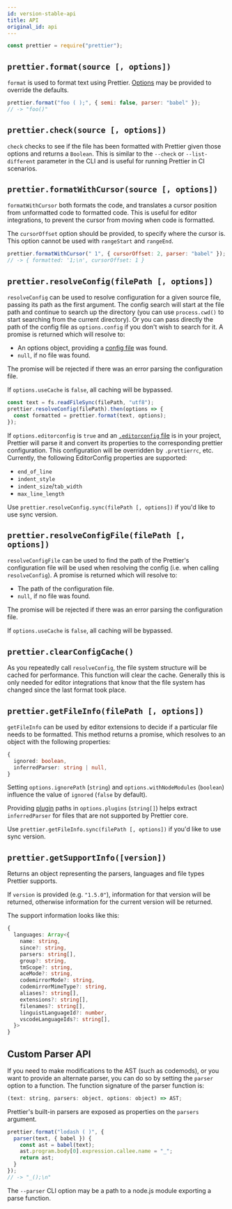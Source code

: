 ```yaml
---
id: version-stable-api
title: API
original_id: api
---
```


```js
const prettier = require("prettier");
```

## `prettier.format(source [, options])`

`format` is used to format text using Prettier. [Options](options.md) may be provided to override the defaults.

```js
prettier.format("foo ( );", { semi: false, parser: "babel" });
// -> "foo()"
```

## `prettier.check(source [, options])`

`check` checks to see if the file has been formatted with Prettier given those options and returns a `Boolean`. This is similar to the `--check` or `--list-different` parameter in the CLI and is useful for running Prettier in CI scenarios.

## `prettier.formatWithCursor(source [, options])`

`formatWithCursor` both formats the code, and translates a cursor position from unformatted code to formatted code. This is useful for editor integrations, to prevent the cursor from moving when code is formatted.

The `cursorOffset` option should be provided, to specify where the cursor is. This option cannot be used with `rangeStart` and `rangeEnd`.

```js
prettier.formatWithCursor(" 1", { cursorOffset: 2, parser: "babel" });
// -> { formatted: '1;\n', cursorOffset: 1 }
```

## `prettier.resolveConfig(filePath [, options])`

`resolveConfig` can be used to resolve configuration for a given source file, passing its path as the first argument. The config search will start at the file path and continue to search up the directory (you can use `process.cwd()` to start searching from the current directory). Or you can pass directly the path of the config file as `options.config` if you don't wish to search for it. A promise is returned which will resolve to:

- An options object, providing a [config file](configuration.md) was found.
- `null`, if no file was found.

The promise will be rejected if there was an error parsing the configuration file.

If `options.useCache` is `false`, all caching will be bypassed.

```js
const text = fs.readFileSync(filePath, "utf8");
prettier.resolveConfig(filePath).then(options => {
  const formatted = prettier.format(text, options);
});
```

If `options.editorconfig` is `true` and an [`.editorconfig` file](http://editorconfig.org/) is in your project, Prettier will parse it and convert its properties to the corresponding prettier configuration. This configuration will be overridden by `.prettierrc`, etc. Currently, the following EditorConfig properties are supported:

- `end_of_line`
- `indent_style`
- `indent_size`/`tab_width`
- `max_line_length`

Use `prettier.resolveConfig.sync(filePath [, options])` if you'd like to use sync version.

## `prettier.resolveConfigFile(filePath [, options])`

`resolveConfigFile` can be used to find the path of the Prettier's configuration file will be used when resolving the config (i.e. when calling `resolveConfig`). A promise is returned which will resolve to:

- The path of the configuration file.
- `null`, if no file was found.

The promise will be rejected if there was an error parsing the configuration file.

If `options.useCache` is `false`, all caching will be bypassed.

## `prettier.clearConfigCache()`

As you repeatedly call `resolveConfig`, the file system structure will be cached for performance. This function will clear the cache. Generally this is only needed for editor integrations that know that the file system has changed since the last format took place.

## `prettier.getFileInfo(filePath [, options])`

`getFileInfo` can be used by editor extensions to decide if a particular file needs to be formatted. This method returns a promise, which resolves to an object with the following properties:

```typescript
{
  ignored: boolean,
  inferredParser: string | null,
}
```

Setting `options.ignorePath` (`string`) and `options.withNodeModules` (`boolean`) influence the value of `ignored` (`false` by default).

Providing [plugin](plugins.md) paths in `options.plugins` (`string[]`) helps extract `inferredParser` for files that are not supported by Prettier core.

Use `prettier.getFileInfo.sync(filePath [, options])` if you'd like to use sync version.

## `prettier.getSupportInfo([version])`

Returns an object representing the parsers, languages and file types Prettier supports.

If `version` is provided (e.g. `"1.5.0"`), information for that version will be returned, otherwise information for the current version will be returned.

The support information looks like this:

```typescript
{
  languages: Array<{
    name: string,
    since?: string,
    parsers: string[],
    group?: string,
    tmScope?: string,
    aceMode?: string,
    codemirrorMode?: string,
    codemirrorMimeType?: string,
    aliases?: string[],
    extensions?: string[],
    filenames?: string[],
    linguistLanguageId?: number,
    vscodeLanguageIds?: string[],
  }>
}
```

## Custom Parser API

If you need to make modifications to the AST (such as codemods), or you want to provide an alternate parser, you can do so by setting the `parser` option to a function. The function signature of the parser function is:

```js
(text: string, parsers: object, options: object) => AST;
```

Prettier's built-in parsers are exposed as properties on the `parsers` argument.

```js
prettier.format("lodash ( )", {
  parser(text, { babel }) {
    const ast = babel(text);
    ast.program.body[0].expression.callee.name = "_";
    return ast;
  }
});
// -> "_();\n"
```

The `--parser` CLI option may be a path to a node.js module exporting a parse function.
